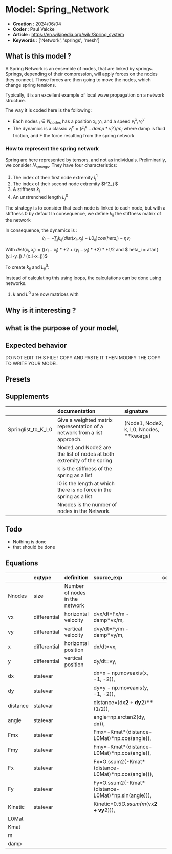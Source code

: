 # Model: Spring_Network


* **Creation** : 2024/06/04
* **Coder**    : Paul Valcke
* **Article**  : https://en.wikipedia.org/wiki/Spring_system
* **Keywords** : ['Network', 'springs', 'mesh']


## What is this model ?

A Spring Network is an ensemble of nodes, that are linked by springs. 
Springs, depending of their compression, will apply forces on the nodes they connect. 
Those forces are then going to move the nodes, which change spring tensions. 

Typically, it is an excellent example of local wave propagation on a network structure.

The way it is coded here is the following: 
* Each nodes $_i \in N_{nodes}$ has a position $x_i,y_i$, and a speed $v^x_i,v^y_i$
* The dynamics is a classic $\dot{v}^x_i = (F^x_i - damp*v^y_i)/m_i$ where damp is fluid friction, and F the force resulting from the spring network

### How to represent the spring network 

Spring are here represented by tensors, and not as individuals. 
Preliminarily, we consider $N_{springs}$. They have four characteristics:
1. The index of their first node extremity $I^1_j$
2. The index of their second node extremity $I^2_j $
3. A stiffness $k_j$
4. An unstrenched length $L^0_j$

The strategy is to consider that each node is linked to each node, but with a stiffness 0 by default
In consequence, we define $k_{ij}$ the stiffness matrix of the network

In consequence, the dynamics is : 
$$\dot{v}_i = - \sum_j k_{ij} (dist(x_i,x_j)-L0_{ij}) cos(	heta_i) - \eta v_i$$

With $dist(x_i,x_j)= ((x_i - x_j )**2 + (y_i - y_j )**2)**{1/2}$ and $	heta_i = atan( (y_i-y_j) / (x_i-x_j))$

To create $k_{ij}$ and $L^0_{ij}$:


Instead of calculating this using loops, the calculations can be done using networks.

1. $k$ and $L^0$ are now matrices with 


## Why is it interesting ? 



## what is the purpose of your model,
## Expected behavior

DO NOT EDIT THIS FILE ! COPY AND PASTE IT THEN MODIFY THE COPY TO WRITE YOUR MODEL


## Presets

## Supplements
|                    | documentation                                                             | signature                               |
|:-------------------|:--------------------------------------------------------------------------|:----------------------------------------|
| Springlist_to_K_L0 | Give a weighted matrix representation of a network from a list approach.  | (Node1, Node2, k, L0, Nnodes, **kwargs) |
|                    |     Node1 and Node2 are the list of nodes at both extremity of the spring |                                         |
|                    |     k is the stiffness of the spring as a list                            |                                         |
|                    |     l0 is the length at which there is no force in the spring as a list   |                                         |
|                    |     Nnodes is the number of nodes in the Network.                         |                                         |
## Todo
* Nothing is done
* that should be done

## Equations
|          | eqtype       | definition                     | source_exp                                         | com   |
|:---------|:-------------|:-------------------------------|:---------------------------------------------------|:------|
| Nnodes   | size         | Number of nodes in the network |                                                    |       |
| vx       | differential | horizontal velocity            | dvx/dt=Fx/m - damp*vx/m,                           |       |
| vy       | differential | vertical velocity              | dvy/dt=Fy/m - damp*vy/m,                           |       |
| x        | differential | horizontal position            | dx/dt=vx,                                          |       |
| y        | differential | vertical position              | dy/dt=vy,                                          |       |
| dx       | statevar     |                                | dx=x - np.moveaxis(x, -1, -2)),                    |       |
| dy       | statevar     |                                | dy=y - np.moveaxis(y, -1, -2)),                    |       |
| distance | statevar     |                                | distance=(dx**2 + dy**2)**(1/2)),                  |       |
| angle    | statevar     |                                | angle=np.arctan2(dy, dx)),                         |       |
| Fmx      | statevar     |                                | Fmx=-Kmat*(distance-L0Mat)*np.cos(angle)),         |       |
| Fmy      | statevar     |                                | Fmy=-Kmat*(distance-L0Mat)*np.cos(angle)),         |       |
| Fx       | statevar     |                                | Fx=O.ssum2(-Kmat*(distance-L0Mat)*np.cos(angle))), |       |
| Fy       | statevar     |                                | Fy=O.ssum2(-Kmat*(distance-L0Mat)*np.sin(angle))), |       |
| Kinetic  | statevar     |                                | Kinetic=0.5*O.ssum(m*(vx**2 + vy**2))),            |       |
| L0Mat    |              |                                |                                                    |       |
| Kmat     |              |                                |                                                    |       |
| m        |              |                                |                                                    |       |
| damp     |              |                                |                                                    |       |